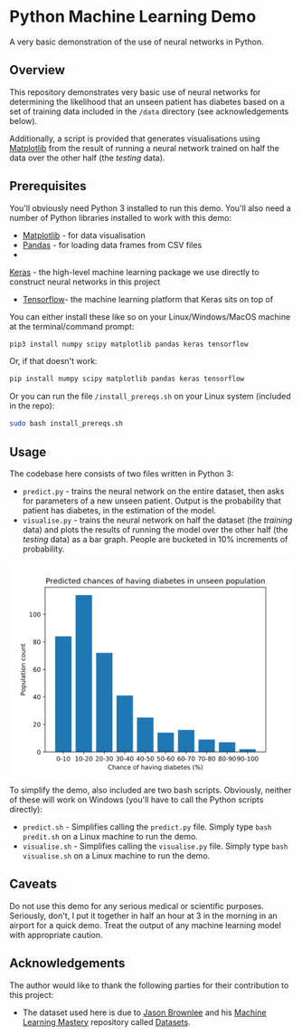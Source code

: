 # Python Machine Learning Demo
A very basic demonstration of the use of neural networks in Python.

## Overview
This repository demonstrates very basic use of neural networks for determining the likelihood that an unseen patient has diabetes based on a set of training data included in the `/data` directory (see acknowledgements below).

Additionally, a script is provided that generates visualisations using [Matplotlib](https://matplotlib.org/) from the result of running a neural network trained on half the data over the other half (the *testing* data).

## Prerequisites
You'll obviously need Python 3 installed to run this demo. You'll also need a number of Python libraries installed to work with this demo:
+ [Matplotlib](https://matplotlib.org/) - for data visualisation
+ [Pandas](https://pandas.pydata.org/) - for loading data frames from CSV files
+
[Keras](https://keras.io/) - the high-level machine learning package we use directly to construct neural networks in this project
+ [Tensorflow](https://tensorflow.org/)- the machine learning platform that Keras sits on top of

You can either install these like so on your Linux/Windows/MacOS machine at the terminal/command prompt:

```bash
pip3 install numpy scipy matplotlib pandas keras tensorflow
```

Or, if that doesn't work:

```bash
pip install numpy scipy matplotlib pandas keras tensorflow
```

Or you can run the file `/install_prereqs.sh` on your Linux system (included in the repo):

```bash
sudo bash install_prereqs.sh
```

## Usage
The codebase here consists of two files written in Python 3:
+ `predict.py` - trains the neural network on the entire dataset, then asks for parameters of a new unseen patient. Output is the probability that patient has diabetes, in the estimation of the model.
+ `visualise.py` - trains the neural network on half the dataset (the *training* data) and plots the results of running the model over the other half (the *testing* data) as a bar graph. People are bucketed in 10% increments of probability.

![Graph](figures/demo_graph.svg)

To simplify the demo, also included are two bash scripts. Obviously, neither of these will work on Windows (you'll have to call the Python scripts directly):
+ `predict.sh` - Simplifies calling the `predict.py` file. Simply type `bash predit.sh` on a Linux machine to run the demo.
+ `visualise.sh` - Simplifies calling the `visualise.py` file. Simply type `bash visualise.sh` on a Linux machine to run the demo.

## Caveats
Do not use this demo for any serious medical or scientific purposes. Seriously, don't, I put it together in half an hour at 3 in the morning in an airport for a quick demo. Treat the output of any machine learning model with appropriate caution.

## Acknowledgements
The author would like to thank the following parties for their contribution to this project:
+ The dataset used here is due to [Jason Brownlee](https://github.com/jbrownlee) and his [Machine Learning Mastery](https://machinelearningmastery.com/) repository called [Datasets](https://github.com/jbrownlee/Datasets).
